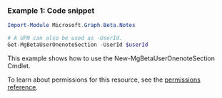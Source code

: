 ### Example 1: Code snippet

```powershell
Import-Module Microsoft.Graph.Beta.Notes

# A UPN can also be used as -UserId.
Get-MgBetaUserOnenoteSection -UserId $userId
```
This example shows how to use the New-MgBetaUserOnenoteSection Cmdlet.

To learn about permissions for this resource, see the [permissions reference](/graph/permissions-reference).

